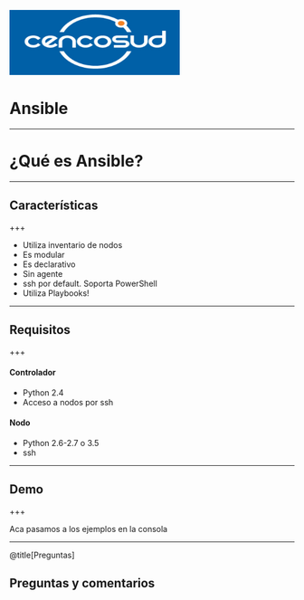 ![Logo](images/cencotest.png)

# Ansible

---

# ¿Qué es Ansible?

---

## Características

+++

- Utiliza inventario de nodos
- Es modular
- Es declarativo
- Sin agente
- ssh por default. Soporta PowerShell
- Utiliza Playbooks!

---

## Requisitos

+++

#### Controlador
- Python 2.4
- Acceso a nodos por ssh

#### Nodo
- Python 2.6-2.7 o 3.5
- ssh

---

## Demo

+++

Aca pasamos a los ejemplos en la consola

---

@title[Preguntas]

## Preguntas y comentarios
